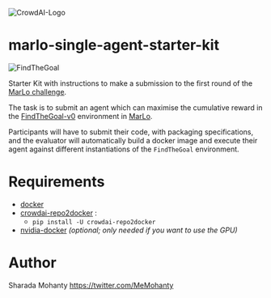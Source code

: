 ![CrowdAI-Logo](https://github.com/crowdAI/crowdai/raw/master/app/assets/images/misc/crowdai-logo-smile.svg?sanitize=true)
# marlo-single-agent-starter-kit
![FindTheGoal](https://media.giphy.com/media/1gWkQbDsHOfo4kZXZv/giphy.gif)

Starter Kit with instructions to make a submission to the first round of the [MarLo challenge](https://www.crowdai.org/challenges/marlo-2018). 

The task is to submit an agent which can maximise the cumulative reward in the [FindTheGoal-v0](https://marlo.readthedocs.io/en/latest/marlo.envs.FindTheGoal.main.html#module-marlo.envs.FindTheGoal.main) environment in [MarLo](https://marlo.readthedocs.io).

Participants will have to submit their code, with packaging specifications, and the evaluator will automatically build a docker image and execute their agent against different instantiations of the `FindTheGoal` environment.

# Requirements
- [docker](https://docs.docker.com/install/)
- [crowdai-repo2docker](https://github.com/crowdAI/repo2docker/) :
  * `pip install -U crowdai-repo2docker`
- [nvidia-docker](https://github.com/NVIDIA/nvidia-docker) *(optional; only needed if you want to use the GPU)*


# Author
Sharada Mohanty <https://twitter.com/MeMohanty>
